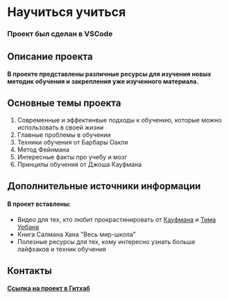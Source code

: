# Научиться учиться
### Проект был сделан в VSCode

## Описание проекта
#### В проекте представлены различные ресурсы для изучения новых методик обучения и закрепления уже изученного материала. 

## Основные темы проекта
1. Современные и эффектинвые подходы к обучению, которые можно использовать в своей жизни
2. Главные проблемы в обучении
3. Техники обучения от Барбары Оакли
4. Метод Фейнмана
5. Интересные факты про учебу и мозг
6. Принципы обучения от Джоша Кауфмана

## Дополнительные источники информации
#### В проект вставлены:  
* Видео для тех, кто любит прокрастинировать от [Кауфмана](https://www.youtube.com/watch?v=5MgBikgcWnY) и [Тима Урбана](https://www.youtube.com/watch?v=arj7oStGLkU)
* Книга Салмана Хана "Весь мир-школа"
* Полезные ресурсы для тех, кому интересно узнать больше лайфхаков и техник обучения

## Контакты
#### [Ссылка на проект в Гитхаб](https://github.com/NotPolina/how-to-learn.git)